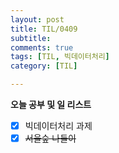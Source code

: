 ```yaml
---
layout: post
title: TIL/0409
subtitle: 
comments: true
tags: [TIL, 빅데이터처리]
category: [TIL]

---
```

**오늘 공부 및  일 리스트**

 - [x] 빅데이터처리 과제
 - [x] ~~서울숲 나들이~~

